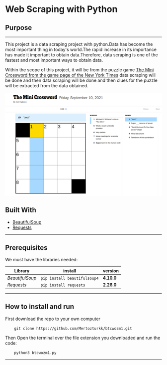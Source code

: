 # Web Scraping with Python

## Purpose
---
This project is a data scraping project with python.Data has become the most important thing in today's world.The rapid increase in its importance has made it important to obtain data.Therefore, data scraping is one of the fastest and most important ways to obtain data.

Within the scope of this project, it will be from the puzzle game [The Mini Crossword from the game page of the New York Times](https://www.nytimes.com/crosswords/game/mini) data scraping will be done and then data scraping will be done and then clues for the puzzle will be extracted from the data obtained.

![img](./img.png)

## Built With

* [BeautifulSoup](https://www.crummy.com/software/BeautifulSoup/bs4/doc/)
* [Requests](https://docs.python-requests.org/en/master/)


----
 
## Prerequisites

We must have the libraries needed:

Library | install | version
--- | --- | ---
*BeautifulSoup* | `pip install beautifulsoup4` | **4.10.0**
*Requests* | `pip install requests` | **2.26.0**

---
## How to install and run
First download the repo to your own computer
		
		git clone https://github.com/Mertozturkk/btcwozm1.git

Then Open the terminal over the file extension you downloaded and run the code:

        python3 btcwozm1.py

---
